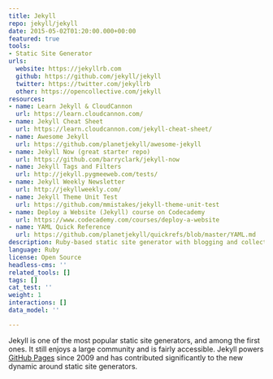 ```yaml
---
title: Jekyll
repo: jekyll/jekyll
date: 2015-05-02T01:20:00.000+00:00
featured: true
tools:
- Static Site Generator
urls:
  website: https://jekyllrb.com
  github: https://github.com/jekyll/jekyll
  twitter: https://twitter.com/jekyllrb
  other: https://opencollective.com/jekyll
resources:
- name: Learn Jekyll & CloudCannon
  url: https://learn.cloudcannon.com/
- name: Jekyll Cheat Sheet
  url: https://learn.cloudcannon.com/jekyll-cheat-sheet/
- name: Awesome Jekyll
  url: https://github.com/planetjekyll/awesome-jekyll
- name: Jekyll Now (great starter repo)
  url: https://github.com/barryclark/jekyll-now
- name: Jekyll Tags and Filters
  url: http://jekyll.pygmeeweb.com/tests/
- name: Jekyll Weekly Newsletter
  url: http://jekyllweekly.com/
- name: Jekyll Theme Unit Test
  url: https://github.com/mmistakes/jekyll-theme-unit-test
- name: Deploy a Website (Jekyll) course on Codecademy
  url: https://www.codecademy.com/courses/deploy-a-website
- name: YAML Quick Reference
  url: https://github.com/planetjekyll/quickrefs/blob/master/YAML.md
description: Ruby-based static site generator with blogging and collections
language: Ruby
license: Open Source
headless-cms: ''
related_tools: []
tags: []
cat_test: ''
weight: 1
interactions: []
data_model: ''

---
```

Jekyll is one of the most popular static site generators, and among the first ones. It still enjoys a large community and is fairly accessible. Jekyll powers [GitHub Pages](https://pages.github.com/) since 2009 and has contributed significantly to the new dynamic around static site generators.